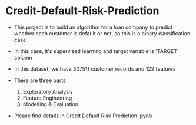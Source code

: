 # Credit-Default-Risk-Prediction
* This project is to build an algorithm for a loan company to predict whether each customer is default or not, so this is a binary classification case

* In this case, it's supervised learning and target variable is 'TARGET' column 

* In this dataset, we have 307511 customer records and 122 features

* There are three parts 
   1. Exploratory Analysis
   2. Feature Engineering
   3. Modelling & Evaluation

* Please find details in   Credit Default Risk Prediction.ipynb
